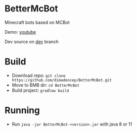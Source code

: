 # BetterMcBot
Minecraft bots based on MCBot

Demo: [youtube](https://youtu.be/wXzX78S1hJA)

Dev source on [dev](https://github.com/dimadencep/BetterMcBot/tree/dev) branch

# Build
- Download repo: `git clone https://github.com/dimadencep/BetterMcBot.git`
- Move to BMB dir: `cd BetterMcBot`
- Build project: `gradlew build`

# Running

- Run `java -jar BetterMcBot-<version>.jar` with java 8 or 11
